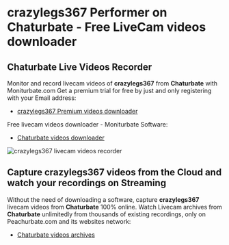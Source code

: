 # crazylegs367 Performer on Chaturbate - Free LiveCam videos downloader

## Chaturbate Live Videos Recorder

Monitor and record livecam videos of **crazylegs367** from **Chaturbate** with Moniturbate.com
Get a premium trial for free by just and only registering with your Email address:
* [crazylegs367 Premium videos downloader](https://moniturbate.com/request-demo-licence-key.html)

Free livecam videos downloader - Moniturbate Software:
* [Chaturbate videos downloader](https://moniturbate.com/moniturbate-download-software.html)

![crazylegs367 livecam videos recorder](https://peachurnet.com/templates/moniturbate-software.png)


## Capture crazylegs367 videos from the Cloud and watch your recordings on Streaming

Without the need of downloading a software, capture **crazylegs367** livecam videos from **Chaturbate** 100% online.
Watch Livecam archives from **Chaturbate** unlimitedly from thousands of existing recordings, only on Peachurbate.com and its websites network:
* [Chaturbate videos archives](https://peachurnet.com/)